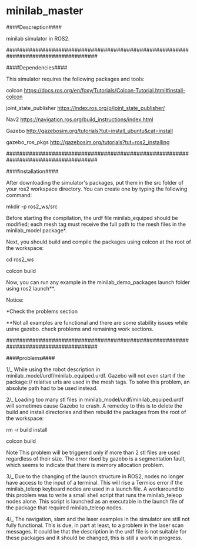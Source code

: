 # minilab_master
####Descreption####

minilab simulator in ROS2.

####################################################################################

####Dependencies####

This simulator requires the following packages and tools:

  colcon https://docs.ros.org/en/foxy/Tutorials/Colcon-Tutorial.html#install-colcon
  
  joint_state_publisher https://index.ros.org/p/joint_state_publisher/
  
  Nav2 https://navigation.ros.org/build_instructions/index.html
  
  Gazebo http://gazebosim.org/tutorials?tut=install_ubuntu&cat=install
  
  gazebo_ros_pkgs http://gazebosim.org/tutorials?tut=ros2_installing

####################################################################################

####installation####

After downloading the simulator's packages, put them in the src folder of your ros2 workspace directory. You can create one by typing the following command:

  mkdir -p ros2_ws/src

Before starting the compilation, the urdf file minilab_equiped should be modified; each mesh tag must receive the full path to the mesh files in the minilab_model package*.

Next, you should build and compile the packages using colcon at the root of the workspace:

  cd ros2_ws
  
  colcon build
  
Now, you can run any example in the minilab_demo_packages launch folder using ros2 launch**.

Notice:

*Check the problems section

**Not all examples are functional and there are some stability issues while usine gazebo. check problems and remaining work sections.

####################################################################################

####problems####

1/_ While using the robot description in minilab_model/urdf/minilab_equiped.urdf. Gazebo will not even start if the package:// relative urls are used in the mesh tags. To solve this problem, an absolute path had to be used instead.

2/_ Loading too many stl files in minilab_model/urdf/minilab_equiped.urdf will sometimes cause Gazebo to crash. A remedey to this is to delete the build  and install directories and then rebuild the packages from the root of the workspace:

  rm -r build install

  colcon build

  Note
    This problem will be triggered only if more than 2 stl files are used regardless of their size. The error rised by gazebo is a segmentation fault, which seems  to indicate that there is memory allocation problem. 
    
3/_ Due to the changing of the launch structure in ROS2, nodes no longer have access to the input of a terminal. This will rise a Termios error if the minilab_teleop keyboard nodes are used in a launch file. A workaround to this problem was to write a small shell script that runs the minilab_teleop nodes alone. This script is launched as an executable in the launch file of the package that required minilab_teleop nodes.
  
4/_ The navigation, slam and the laser examples in the simulator are still not fully functional. This is due, in part at least, to a problem in the laser scan messages. It could be that the description in the urdf file is not suitable for these packages and it should be changed, this is still a work in progress.  

